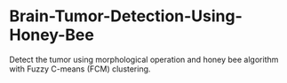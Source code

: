 # Brain-Tumor-Detection-Using-Honey-Bee
Detect the tumor using morphological operation and honey bee algorithm with Fuzzy C-means (FCM) clustering. 
